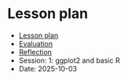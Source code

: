 # Lesson plan

- [Lesson plan](../../lesson_plans/20251003/README.md)
- [Evaluation](../../evaluations/20251003/README.md)
- [Reflection](../../reflections/20251003/README.md)
- Session: 1: ggplot2 and basic R
- Date: 2025-10-03


